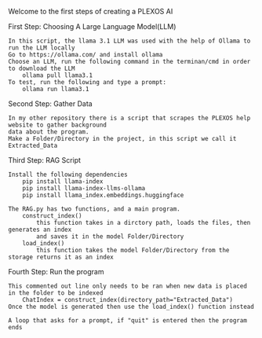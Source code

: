 Welcome to the first steps of creating a PLEXOS AI

First Step: Choosing A Large Language Model(LLM)

    In this script, the llama 3.1 LLM was used with the help of Ollama to run the LLM locally
    Go to https://ollama.com/ and install ollama 
    Choose an LLM, run the following command in the terminan/cmd in order to download the LLM
        ollama pull llama3.1
    To test, run the following and type a prompt:
        ollama run llama3.1 
Second Step: Gather Data

    In my other repository there is a script that scrapes the PLEXOS help website to gather background 
    data about the program. 
    Make a Folder/Directory in the project, in this script we call it Extracted_Data

Third Step: RAG Script

    Install the following dependencies 
        pip install llama-index
        pip install llama-index-llms-ollama
        pip install llama_index.embeddings.huggingface

    The RAG.py has two functions, and a main program. 
        construct_index()
            this function takes in a dirctory path, loads the files, then generates an index
            and saves it in the model Folder/Directory
        load_index()
            this function takes the model Folder/Directory from the storage returns it as an index
        
Fourth Step: Run the program
    
    This commented out line only needs to be ran when new data is placed in the folder to be indexed
        ChatIndex = construct_index(directory_path="Extracted_Data")
    Once the model is generated then use the load_index() function instead
    
    A loop that asks for a prompt, if "quit" is entered then the program ends
